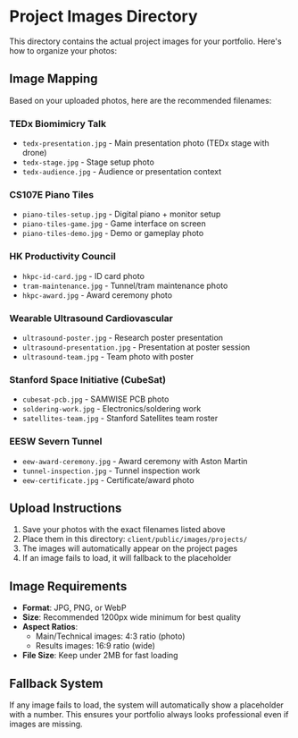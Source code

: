 # Project Images Directory

This directory contains the actual project images for your portfolio. Here's how to organize your photos:

## Image Mapping

Based on your uploaded photos, here are the recommended filenames:

### TEDx Biomimicry Talk
- `tedx-presentation.jpg` - Main presentation photo (TEDx stage with drone)
- `tedx-stage.jpg` - Stage setup photo
- `tedx-audience.jpg` - Audience or presentation context

### CS107E Piano Tiles
- `piano-tiles-setup.jpg` - Digital piano + monitor setup
- `piano-tiles-game.jpg` - Game interface on screen
- `piano-tiles-demo.jpg` - Demo or gameplay photo

### HK Productivity Council
- `hkpc-id-card.jpg` - ID card photo
- `tram-maintenance.jpg` - Tunnel/tram maintenance photo
- `hkpc-award.jpg` - Award ceremony photo

### Wearable Ultrasound Cardiovascular
- `ultrasound-poster.jpg` - Research poster presentation
- `ultrasound-presentation.jpg` - Presentation at poster session
- `ultrasound-team.jpg` - Team photo with poster

### Stanford Space Initiative (CubeSat)
- `cubesat-pcb.jpg` - SAMWISE PCB photo
- `soldering-work.jpg` - Electronics/soldering work
- `satellites-team.jpg` - Stanford Satellites team roster

### EESW Severn Tunnel
- `eew-award-ceremony.jpg` - Award ceremony with Aston Martin
- `tunnel-inspection.jpg` - Tunnel inspection work
- `eew-certificate.jpg` - Certificate/award photo

## Upload Instructions

1. Save your photos with the exact filenames listed above
2. Place them in this directory: `client/public/images/projects/`
3. The images will automatically appear on the project pages
4. If an image fails to load, it will fallback to the placeholder

## Image Requirements

- **Format**: JPG, PNG, or WebP
- **Size**: Recommended 1200px wide minimum for best quality
- **Aspect Ratios**: 
  - Main/Technical images: 4:3 ratio (photo)
  - Results images: 16:9 ratio (wide)
- **File Size**: Keep under 2MB for fast loading

## Fallback System

If any image fails to load, the system will automatically show a placeholder with a number. This ensures your portfolio always looks professional even if images are missing.

